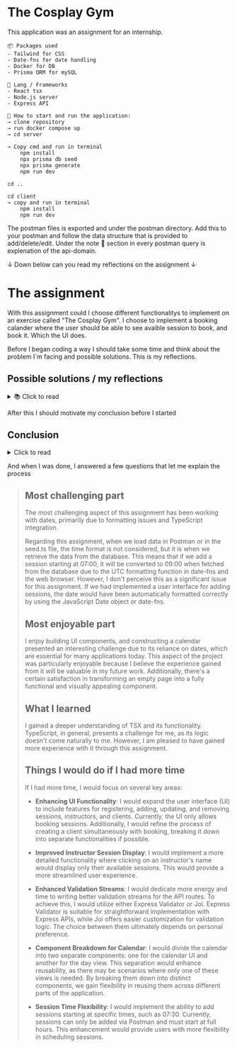 # The Cosplay Gym

This application was an assignment for an internship.

    📦 Packages used
    - Tailwind for CSS
    - Date-fns for date handling
    - Docker for DB
    - Prisma ORM for mySQL

    💬 Lang / Frameworks
    - React tsx
    - Node.js server
    - Express API

    🏁 How to start and run the application:
    → clone repository
    → run docker compose up
    → cd server

    → Copy cmd and run in terminal
        npm install
        npx prisma db seed
        npx prisma generate
        npm run dev

    cd ..

    cd client
    → copy and run in terminal
        npm install
        npm run dev

The postman files is exported and under the postman directory. Add this to your postman and follow the data structure that is provided to add/delete/edit.
Under the note 📝 section in every postman query is explenation of the api-domain.

↓ Down below can you read my reflections on the assignment ↓

# The assignment

With this assignment could I choose different functionalitys to implement on an exercise called "The Cosplay Gym". I choose to implement a booking calander where the user should be able to see avaible session to book, and book it. Which the UI does.

Before I began coding a way I should take some time and think about the problem I´m facing and possible solutions. This is my reflections.

## Possible solutions / my reflections

<details>
  <summary> 📚 Click to read </summary>

> Building a calendar comes with some dynamic challenges. Using and operating with dates involves complex data structures. JavaScript provides a Date object, but it has some limitations in methods, such as providing the first/last date/day of the month in an easy way. When handling dates, it is often advantageous to use a third-party library, like date-fns.
>
> Because of the complexity of handling dates, it could be argued that using a component library would make it easier to implement, saving time and money for the client. What we need to consider here is that booking an instructor at a gym is one of the core services that could lead to increased sales for the gym in the end. This argues for having full control over the implementation and gaining the freedom to implement new features in the future to enhance gym services or adapt to customer feedback. While using a component library may offer some freedom, we will never have complete control.
>
> When considering UX for when the user lands on the website, we need to consider how much data to fetch to ensure that we don’t make the page too slow. Considering that the gym is just starting up and likely only has one gym and not too many instructors, we could fetch all available sessions. However, if they expand to more facilities and hire more instructors, and we observe a significant load on the webpage, we could consider implementing lazy-loading or other alternatives.
>
> In the initial phase, the choice of database may not have a significant impact. However, we need to consider what would be beneficial if the gym grows and expands. This includes handling large volumes of data, performing analytics, and making frequent updates due to client progress. Opting for SQL databases would be advantageous in this scenario, as we can organize data into separate tables and establish relationships as needed. This approach will prove beneficial as the gym's operations expand, requiring retrieval of mixed data and frequent updates.
>
> Possible future
>
> Considering potential future requirements, such as storing a training program, we must store detailed information about exercises, including their names, the muscles they target, and more. Additionally, we need to track the exercises performed by users and calculate their progress over time. In this scenario, SQL databases are more advantageous than document databases, such as MongoDB, for instance.
>
> For styling, it would be wise to utilize a third-party library that offers pre-styled components, thereby saving us time on CSS. Examples of such libraries include Bootstrap, Tailwind CSS, Pure CSS, and others.

</details>

After this I should motivate my conclusion before I started

## Conclusion

<details>
<summary> Click to read </summary>

> Based on the reasoning above, I conclude that we will build the full calendar without utilizing a component library for designing the calendar, and instead, we will employ the third-party library date-fns for handling dates. Additionally, we will begin fetching all available sessions for all instructors.
>
> The back-end will consist of a small Express API, and we will utilize an ORM called Prisma. The rationale behind selecting an ORM like Prisma is its ease of readability and learning. Additionally, Prisma boasts excellent documentation, which is not always common in similar tools.
>
> I have decided to use Tailwind for styling. Tailwind offers numerous open-source component libraries that are free and provide 100% of the code, allowing us to maintain full control over our design. Additionally, Tailwind components adhere to an 8pt design system, which minimizes the need for adjustments when incorporating components from a library. Moreover, Tailwind is a rapidly growing CSS framework that is beginning to rival Bootstrap. It appears to be a secure choice for the long term.

</details>

And when I was done, I answered a few questions that let me explain the process

> ## Most challenging part
>
> The most challenging aspect of this assignment has been working with dates, primarily due to formatting issues and TypeScript integration.
>
> Regarding this assignment, when we load data in Postman or in the seed.ts file, the time format is not considered, but it is when we retrieve the data from the database. This means that if we add a session starting at 07:00, it will be converted to 09:00 when fetched from the database due to the UTC formatting function in date-fns and the web browser. However, I don't perceive this as a significant issue for this assignment. If we had implemented a user interface for adding sessions, the date would have been automatically formatted correctly by using the JavaScript Date object or date-fns.
>
> ## Most enjoyable part
>
> I enjoy building UI components, and constructing a calendar presented an interesting challenge due to its reliance on dates, which are essential for many applications today. This aspect of the project was particularly enjoyable because I believe the experience gained from it will be valuable in my future work. Additionally, there's a certain satisfaction in transforming an empty page into a fully functional and visually appealing component.
>
> ## What I learned
>
> I gained a deeper understanding of TSX and its functionality. TypeScript, in general, presents a challenge for me, as its logic doesn't come naturally to me. However, I am pleased to have gained more experience with it through this assignment.
>
> ## Things I would do if I had more time
>
> If I had more time, I would focus on several key areas:
>
> - **Enhancing UI Functionality**: I would expand the user interface (UI) to include features for registering, adding, updating, and removing sessions, instructors, and clients. Currently, the UI only allows booking sessions. Additionally, I would refine the process of creating a client simultaneously with booking, breaking it down into separate functionalities if possible.
> - **Improved Instructor Session Display**: I would implement a more detailed functionality where clicking on an instructor's name would display only their available sessions. This would provide a more streamlined user experience.
>
> - **Enhanced Validation Streams**: I would dedicate more energy and time to writing better validation streams for the API routes. To achieve this, I would utilize either Express Validator or Joi. Express Validator is suitable for straightforward implementation with Express APIs, while Joi offers easier customization for validation logic. The choice between them ultimately depends on personal preference.
>
> - **Component Breakdown for Calendar**: I would divide the calendar into two separate components: one for the calendar UI and another for the day view. This separation would enhance reusability, as there may be scenarios where only one of these views is needed. By breaking them down into distinct components, we gain flexibility in reusing them across different parts of the application.
>
> - **Session Time Flexibility**: I would implement the ability to add sessions starting at specific times, such as 07:30. Currently, sessions can only be added via Postman and must start at full hours. This enhancement would provide users with more flexibility in scheduling sessions.
